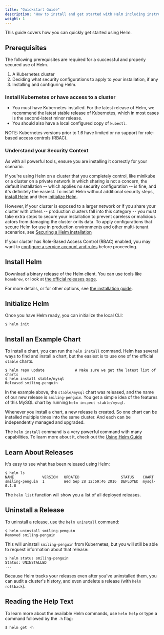 ```yaml
---
title: "Quickstart Guide"
description: "How to install and get started with Helm including instructions for distros, FAQs, and plugins."
weight: 1
---
```


This guide covers how you can quickly get started using Helm.

## Prerequisites

The following prerequisites are required for a successful and properly secured use of Helm.

1. A Kubernetes cluster
2. Deciding what security configurations to apply to your installation, if any
3. Installing and configuring Helm.


### Install Kubernetes or have access to a cluster

- You must have Kubernetes installed. For the latest release of Helm, we recommend the latest stable release of Kubernetes, which in most cases is the second-latest minor release.
- You should also have a local configured copy of `kubectl`.

NOTE: Kubernetes versions prior to 1.6 have limited or no support for role-based access controls (RBAC).


### Understand your Security Context

As with all powerful tools, ensure you are installing it correctly for your scenario.

If you're using Helm on a cluster that you completely control, like minikube or a cluster on a private network in which sharing is not a concern, the default installation -- which applies no security configuration -- is fine, and it's definitely the easiest. To install Helm without additional security steps, [install Helm](#Install-Helm) and then [initialize Helm](#initialize-helm).

However, if your cluster is exposed to a larger network or if you share your cluster with others -- production clusters fall into this category -- you must take extra steps to secure your installation to prevent careless or malicious actors from damaging the cluster or its data. To apply configurations that secure Helm for use in production environments and other multi-tenant scenarios, see [Securing a Helm installation](securing_installation.md)

If your cluster has Role-Based Access Control (RBAC) enabled, you may want
to [configure a service account and rules](rbac.md) before proceeding.

## Install Helm

Download a binary release of the Helm client. You can use tools like
`homebrew`, or look at [the official releases page](https://github.com/helm/helm/releases).

For more details, or for other options, see [the installation
guide](install.md).

## Initialize Helm

Once you have Helm ready, you can initialize the local CLI:

```console
$ helm init
```


## Install an Example Chart

To install a chart, you can run the `helm install` command. Helm has
several ways to find and install a chart, but the easiest is to use one
of the official `stable` charts.

```console
$ helm repo update              # Make sure we get the latest list of charts
$ helm install stable/mysql
Released smiling-penguin
```

In the example above, the `stable/mysql` chart was released, and the name of
our new release is `smiling-penguin`. You get a simple idea of the
features of this MySQL chart by running `helm inspect stable/mysql`.

Whenever you install a chart, a new release is created. So one chart can
be installed multiple times into the same cluster. And each can be
independently managed and upgraded.

The `helm install` command is a very powerful command with many
capabilities. To learn more about it, check out the [Using Helm
Guide](using_helm.md)

## Learn About Releases

It's easy to see what has been released using Helm:

```console
$ helm ls
NAME             VERSION   UPDATED                   STATUS    CHART
smiling-penguin  1         Wed Sep 28 12:59:46 2016  DEPLOYED  mysql-0.1.0
```

The `helm list` function will show you a list of all deployed releases.

## Uninstall a Release

To uninstall a release, use the `helm uninstall` command:

```console
$ helm uninstall smiling-penguin
Removed smiling-penguin
```

This will uninstall `smiling-penguin` from Kubernetes, but you will
still be able to request information about that release:

```console
$ helm status smiling-penguin
Status: UNINSTALLED
...
```

Because Helm tracks your releases even after you've uninstalled them, you
can audit a cluster's history, and even undelete a release (with `helm
rollback`).

## Reading the Help Text

To learn more about the available Helm commands, use `helm help` or type
a command followed by the `-h` flag:

```console
$ helm get -h
```

